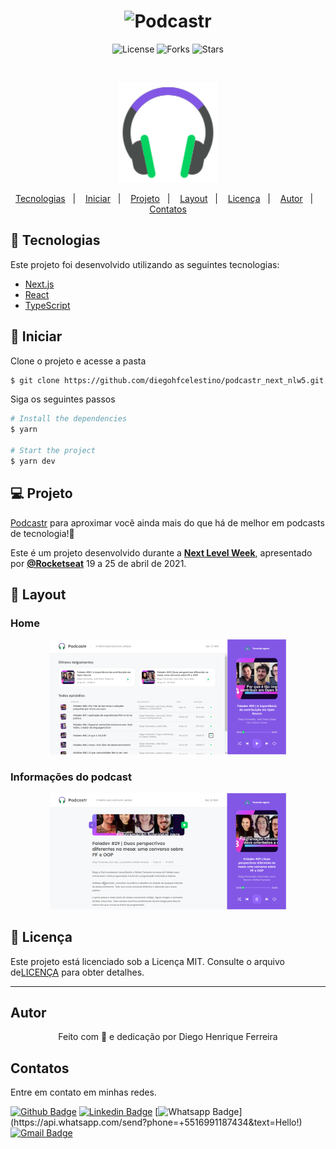 <h1 align="center">
    <img alt="Podcastr" title="Podcastr" src=".github/podcastr.svg" />
</h1>

<p align="center">
  <img  src="https://img.shields.io/static/v1?label=license&message=MIT&color=5965E0&labelColor=121214" alt="License">
  
  <img src="https://img.shields.io/github/forks/diegohfcelestino/podcastr_next_nlw5?label=forks&message=MIT&color=5965E0&labelColor=121214" alt="Forks">     

  <img src="https://img.shields.io/github/stars/diegohfcelestino/podcastr_next_nlw5?label=stars&message=MIT&color=5965E0&labelColor=121214" alt="Stars">
</p>

<br>

<p align="center">
  <img alt="Moveit" src=".github/icon.svg" width="160px">
</p>


<p align="center">
  <a href="#-tecnologias">Tecnologias</a>&nbsp;&nbsp;&nbsp;|&nbsp;&nbsp;&nbsp;
  <a href="#-iniciar">Iniciar</a>&nbsp;&nbsp;&nbsp;|&nbsp;&nbsp;&nbsp;
  <a href="#-projeto">Projeto</a>&nbsp;&nbsp;&nbsp;|&nbsp;&nbsp;&nbsp;
  <a href="#layout">Layout</a>&nbsp;&nbsp;&nbsp;|&nbsp;&nbsp;&nbsp;
  <a href="#licenca">Licença</a>&nbsp;&nbsp;&nbsp;|&nbsp;&nbsp;&nbsp;
  <a href="#autor">Autor</a>&nbsp;&nbsp;&nbsp;|&nbsp;&nbsp;&nbsp;
  <a href="#contatos">Contatos</a>
</p>

## 🧪 Tecnologias

Este projeto foi desenvolvido utilizando as seguintes tecnologias:

- [Next.js](https://nextjs.org/)
- [React](https://reactjs.org)
- [TypeScript](https://www.typescriptlang.org/)

## 🚀 Iniciar

Clone o projeto e acesse a pasta

```bash
$ git clone https://github.com/diegohfcelestino/podcastr_next_nlw5.git && cd podcastr_next_nlw5
```

Siga os seguintes passos
```bash
# Install the dependencies
$ yarn

# Start the project
$ yarn dev
```

## 💻 Projeto

[Podcastr](https://podcastr-nlw.vercel.app/) para aproximar você ainda mais do que há de melhor em podcasts de tecnologia!💜

Este é um projeto desenvolvido durante a **[Next Level Week](https://nextlevelweek.com/)**, apresentado por **[@Rocketseat](https://github.com/Rocketseat)** 19 a 25 de abril de 2021.

## 🔖 Layout

### Home

<p align="center">
  <img alt="home" src=".github/home.png" width="75%">
</p>

### Informações do podcast

<p align="center">
  <img alt="home" src=".github/intopodcast.png" width="75%">
</p>



## 📝 Licença

Este projeto está licenciado sob a Licença MIT. Consulte o arquivo de[LICENÇA](LICENSE.md) para obter detalhes.


---

## Autor

<p align="center">Feito com 💜 e dedicação por Diego Henrique Ferreira</p>


## Contatos

Entre em contato em minhas redes.

[![Github Badge](https://img.shields.io/badge/-Github-000?style=flat-square&logo=Github&logoColor=white&link=link_do_seu_perfil_no_github)](https://github.com/diegohfcelestino)
[![Linkedin Badge](https://img.shields.io/badge/-LinkedIn-blue?style=flat-square&logo=Linkedin&logoColor=white&link=https://www.linkedin.com/in/diego-ferreira-34b6348b/)](https://www.linkedin.com/in/diego-ferreira-34b6348b/)
[![Whatsapp Badge](https://img.shields.io/badge/-Whatsapp-4CA143?style=flat-square&labelColor=4CA143&logo=whatsapp&logoColor=white&link=https://api.whatsapp.com/send?phone=+5516991187434&text=Hello!)](https://api.whatsapp.com/send?phone=+5516991187434&text=Hello!)
[![Gmail Badge](https://img.shields.io/badge/-Gmail-c14438?style=flat-square&logo=Gmail&logoColor=white&link=mailto:diegohfcelestino@gmail.com)](mailto:diegohfcelestino@gmail.com)
<br/>